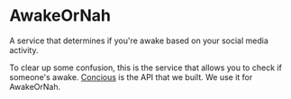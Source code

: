 # AwakeOrNah

A service that determines if you're awake based on your social media activity.

To clear up some confusion, this is the service that allows you to check if someone's awake. [Concious](https://github.com/madebybright/conscious) is the API that we built. We use it for AwakeOrNah.